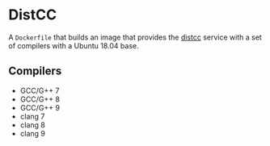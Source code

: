 # DistCC

A `Dockerfile` that builds an image that provides the [distcc](https://github.com/distcc/distcc.git) service with a set of compilers with a Ubuntu 18.04 base.

## Compilers

- GCC/G++ 7
- GCC/G++ 8
- GCC/G++ 9
- clang 7
- clang 8
- clang 9
